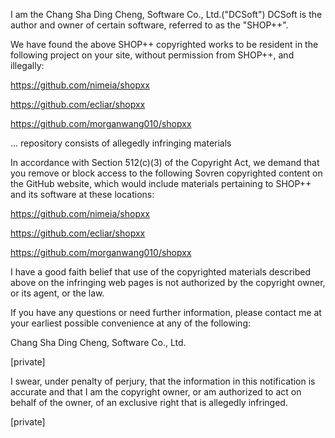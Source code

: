 I am the Chang Sha Ding Cheng, Software Co., Ltd.("DCSoft") DCSoft is the author and owner of certain software, referred to as the "SHOP++".

We have found the above SHOP++ copyrighted works to be resident in the following project on your site, without permission from SHOP++, and illegally:

https://github.com/nimeia/shopxx

https://github.com/ecliar/shopxx

https://github.com/morganwang010/shopxx

...
repository consists of allegedly infringing materials

In accordance with Section 512(c)(3) of the Copyright Act, we demand that you remove or block access to the following Sovren copyrighted content on the GitHub website, which would include materials pertaining to SHOP++ and its software at these locations:

https://github.com/nimeia/shopxx

https://github.com/ecliar/shopxx

https://github.com/morganwang010/shopxx

I have a good faith belief that use of the copyrighted materials described above on the infringing web pages is not authorized by the copyright owner, or its agent, or the law.

If you have any questions or need further information, please contact me at your earliest possible convenience at any of the following:

Chang Sha Ding Cheng, Software Co., Ltd.

[private]

I swear, under penalty of perjury, that the information in this notification is accurate and that I am the copyright owner, or am authorized to act on behalf of the owner, of an exclusive right that is allegedly infringed.

[private]
